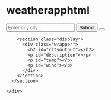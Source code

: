 # weatherapphtml
<!DOCTYPE html>
<html>
<head>
    <meta charset ="UTF-8">
    <meta http-equiv="X-UA-Compatabile">
    <meta name="viewport" content = "width=device-width", initial-scale="1.0">
    <title>CLOCK</title>
    <link rel="stylesheet" href="weatherapp.css">
    <script src="weatherapp.js"></script>
    <link href="https://fonts.googleapis.com/css2?family=Indie+Flower&display=swap" rel="stylesheet">
</head>    
<body>
    <div class="container-fluid">
      <section class="main">
        <section class="inputs">
          <input type="text" placeholder="Enter any city..." id="cityinput">
          <input type="submit" value="Submit" id="add">
          <button placeholder="submit" id="add"></button>
        </section>
  
        <section class="display">
          <div class="wrapper">
            <h2 id="cityoutput"></h2>
            <p id="description"></p>
            <p id="temp"></p>
            <p id="wind"></p>
          </div>
        </section>
      </section>
  
    </div>
  </body>
  
  </html>
